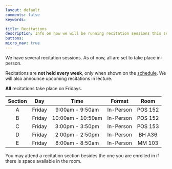 ```yaml
---
layout: default
comments: false
keywords:

title: Recitations
description: Info on how we will be running recitation sessions this semester.
buttons:
micro_nav: true
---
```


We have several recitation sessions. As of now, all are set to take place in-person.

Recitations are **not held every week**, only when shown on the [schedule](../schedule). We will also announce upcoming recitations in lecture.

**All** recitations take place on Fridays.


| Section |    Day    |        Time       |   Format  |   Room    |
|:-------:|:---------:|:-----------------:|:---------:|:---------:|
|    A    |  Friday   |  9:00am - 9:50am  | In-Person |   POS 152  |
|    B    |  Friday   |  10:00am - 10:50am | In-Person |  POS 152  |
|    C    |  Friday   |  3:00pm - 3:50pm  | In-Person |  POS 153  |
|    D    |  Friday   |  2:00pm - 2:50pm  | In-Person |  BH A36  |
|    E    |  Friday   |  8:00am - 8:50am  | In-Person |  MM 103  |



You may attend a recitation section besides the one you are enrolled in if there is space available in the room.
